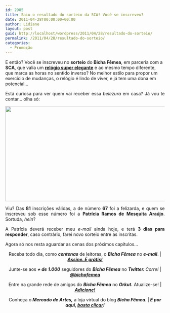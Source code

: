 ```yaml
---
id: 2985
title: Saiu o resultado do sorteio da SCA! Você se inscreveu?
date: 2011-04-28T00:00:00+00:00
author: Lidiane
layout: post
guid: http://localhost/wordpress/2011/04/28/resultado-do-sorteio/
permalink: /2011/04/28/resultado-do-sorteio/
categories:
  - Promoção
---
```

E então? Você se inscreveu no **sorteio** do **Bicha Fêmea**, em parceria com a **SCA**, que valia um **[relógio super elegante](http://www.trololodemulher.com.br/2011/04/19/sca/)** e ao mesmo tempo diferente, que marca as horas no sentido inverso? No melhor estilo para propor um exercício de mudanças, o relógio é lindo de viver, e já tem uma dona em potencial…

<p style="text-align: justify;">
  Está curiosa para ver quem vai receber essa <em>belezura</em> em casa? Já vou te contar… olha só:
</p>

<!--more-->

<p style="text-align: center;">
  <a href="http://www.trololodemulher.com.br/blog/wp-content/uploads/2011/04/Resultado-do-Sorteio-SCA.jpg"><img class="alignnone size-full wp-image-6295" title="Resultado do Sorteio SCA" src="http://www.trololodemulher.com.br/blog/wp-content/uploads/2011/04/Resultado-do-Sorteio-SCA.jpg" alt="" width="600" height="300" /></a>
</p>

<p style="text-align: justify;">
  Viu? Das <strong>81</strong> inscrições válidas, a de número <strong>67</strong> foi a felizarda, e quem se inscreveu sob esse número foi a <strong>Patrícia Ramos de Mesquita Araújo</strong>. Sortuda, <em>hein</em>?
</p>

<p style="text-align: justify;">
  A Patrícia deverá receber meu <em>e-mail</em> ainda hoje, e terá <strong>3 dias para responder</strong>, caso contrário, farei novo sorteio entre as inscritas.
</p>

<p style="text-align: justify;">
  Agora só nos resta aguardar as cenas dos próximos capítulos…
</p>

<p style="text-align: center;">
  Receba todo dia, como <strong><em>centenas</em></strong> de leitoras, o <strong><em>Bicha Fêmea</em></strong> no <strong><em>e-mail</em></strong>. | <strong><em><a href="http://feedburner.google.com/fb/a/mailverify?uri=blogbichafemea&loc=pt_BR">Assine. É grátis!</a></em></strong>
</p>

<p style="text-align: center;">
  Junte-se aos <strong><em>+ de 1.000</em></strong> seguidores do <strong><em>Bicha Fêmea</em></strong> no <em><strong>Twitter. </strong>Corre!</em> | <strong><em><a href="http://twitter.com/bichafemea">@bichafemea</a></em></strong>
</p>

<p style="text-align: center;">
  Entre na grande rede de amigos do <strong><em>Bicha Fêmea</em></strong> no <strong><em>Orkut.</em></strong> Atualize-se! | <strong><em><a href="http://www.orkut.com.br/Main#Profile?uid=5161612886294499900">Adicione!</a></em></strong>
</p>

<p style="text-align: center;">
  Conheça o<strong><em> Mercado de Artes,</em></strong> a loja virtual do blog <strong><em>Bicha Fêmea. </em></strong>|<strong><em> É por aqui, </em></strong><a href="http://www.trololodemulher.com.br/loja/"><strong><em>basta clicar</em></strong></a><strong><em>!</em></strong>
</p>
